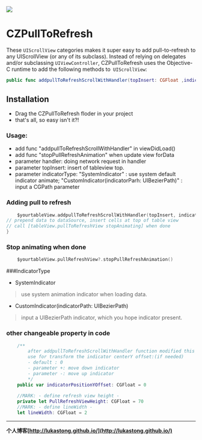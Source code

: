 ![](http://ivansun123.b0.upaiyun.com/chaz/picCZPull1.gif!bac)
---
# CZPullToRefresh
  These `UIScrollView` categories makes it super easy to add pull-to-refresh  to any UIScrollView (or any of its subclass). Instead of relying on delegates and/or subclassing `UIViewController`, CZPullToRefresh uses the Objective-C runtime to add the following methods to` UIScrollView`:
```swift
public func addpullToRefreshScrollWithHandler(topInsert: CGFloat ,indicatorType: IndicatorType, actionHandler: handler)
```

## Installation
 * Drag the CZPullToRefresh floder in your project
 * that's all, so easy isn't it?!

### Usage:
 * add func "addpullToRefreshScrollWithHandler" in viewDidLoad()
 * add func "stopPullRefreshAnimation" when update view forData
 * parameter handler: doing network request in handler
 * parameter topInsert: insert of tableview top.
 * parameter indicatorType: "SystemIndicator" : use system default indicator animate; "CustomIndicator(indicatorParh: UIBezierPath)" : input a CGPath parameter

### Adding pull to refresh

```swift
	$yourtableView.addpullToRefreshScrollWithHandler(topInsert, indicatorType: indicatorType) {
// prepend data to dataSource, insert cells at top of table view
// call [tableView.pullToRefreshView stopAnimating] when done
}

```

### Stop animating when done
```swift
	$yourtableView.pullRefreshView?.stopPullRefreshAnimation() 
```


###IndicatorType
 * SystemIndicator
 
> use system animation indicator when loading data.

 * CustomIndicator(indicatorPath: UIBezierPath)

> input a UIBezierPath indicator, which you hope indicator present.


### other changeable property in code
```swift
	/**
     	after addpullToRefreshScrollWithHandler function modified this prperty, 
     	use for transform the indicator centerY offset:(if needed)
     	- default : 0
     	- parameter +: move down indicator
     	- parameter -: move up indicator
     	*/
	public var indicatorPositionYOffset: CGFloat = 0
	
	//MARK: - define refresh view height -
	private let PullRefreshViewHeight: CGFloat = 70
	//MARK: - define lineWidth -
	let lineWidth: CGFloat = 2
```

---
__个人博客[http://lukastong.github.io/](http://lukastong.github.io/)__
